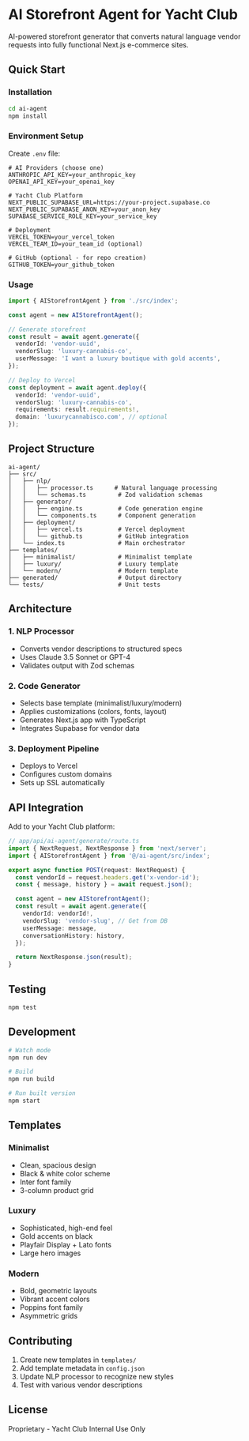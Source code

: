 # AI Storefront Agent for Yacht Club

AI-powered storefront generator that converts natural language vendor requests into fully functional Next.js e-commerce sites.

## Quick Start

### Installation

```bash
cd ai-agent
npm install
```

### Environment Setup

Create `.env` file:

```env
# AI Providers (choose one)
ANTHROPIC_API_KEY=your_anthropic_key
OPENAI_API_KEY=your_openai_key

# Yacht Club Platform
NEXT_PUBLIC_SUPABASE_URL=https://your-project.supabase.co
NEXT_PUBLIC_SUPABASE_ANON_KEY=your_anon_key
SUPABASE_SERVICE_ROLE_KEY=your_service_key

# Deployment
VERCEL_TOKEN=your_vercel_token
VERCEL_TEAM_ID=your_team_id (optional)

# GitHub (optional - for repo creation)
GITHUB_TOKEN=your_github_token
```

### Usage

```typescript
import { AIStorefrontAgent } from './src/index';

const agent = new AIStorefrontAgent();

// Generate storefront
const result = await agent.generate({
  vendorId: 'vendor-uuid',
  vendorSlug: 'luxury-cannabis-co',
  userMessage: 'I want a luxury boutique with gold accents',
});

// Deploy to Vercel
const deployment = await agent.deploy({
  vendorId: 'vendor-uuid',
  vendorSlug: 'luxury-cannabis-co',
  requirements: result.requirements!,
  domain: 'luxurycannabisco.com', // optional
});
```

## Project Structure

```
ai-agent/
├── src/
│   ├── nlp/
│   │   ├── processor.ts      # Natural language processing
│   │   └── schemas.ts         # Zod validation schemas
│   ├── generator/
│   │   ├── engine.ts          # Code generation engine
│   │   └── components.ts      # Component generation
│   ├── deployment/
│   │   ├── vercel.ts          # Vercel deployment
│   │   └── github.ts          # GitHub integration
│   └── index.ts               # Main orchestrator
├── templates/
│   ├── minimalist/            # Minimalist template
│   ├── luxury/                # Luxury template
│   └── modern/                # Modern template
├── generated/                 # Output directory
└── tests/                     # Unit tests
```

## Architecture

### 1. NLP Processor
- Converts vendor descriptions to structured specs
- Uses Claude 3.5 Sonnet or GPT-4
- Validates output with Zod schemas

### 2. Code Generator
- Selects base template (minimalist/luxury/modern)
- Applies customizations (colors, fonts, layout)
- Generates Next.js app with TypeScript
- Integrates Supabase for vendor data

### 3. Deployment Pipeline
- Deploys to Vercel
- Configures custom domains
- Sets up SSL automatically

## API Integration

Add to your Yacht Club platform:

```typescript
// app/api/ai-agent/generate/route.ts
import { NextRequest, NextResponse } from 'next/server';
import { AIStorefrontAgent } from '@/ai-agent/src/index';

export async function POST(request: NextRequest) {
  const vendorId = request.headers.get('x-vendor-id');
  const { message, history } = await request.json();

  const agent = new AIStorefrontAgent();
  const result = await agent.generate({
    vendorId: vendorId!,
    vendorSlug: 'vendor-slug', // Get from DB
    userMessage: message,
    conversationHistory: history,
  });

  return NextResponse.json(result);
}
```

## Testing

```bash
npm test
```

## Development

```bash
# Watch mode
npm run dev

# Build
npm run build

# Run built version
npm start
```

## Templates

### Minimalist
- Clean, spacious design
- Black & white color scheme
- Inter font family
- 3-column product grid

### Luxury
- Sophisticated, high-end feel
- Gold accents on black
- Playfair Display + Lato fonts
- Large hero images

### Modern
- Bold, geometric layouts
- Vibrant accent colors
- Poppins font family
- Asymmetric grids

## Contributing

1. Create new templates in `templates/`
2. Add template metadata in `config.json`
3. Update NLP processor to recognize new styles
4. Test with various vendor descriptions

## License

Proprietary - Yacht Club Internal Use Only


